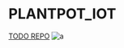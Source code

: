 # PLANTPOT_IOT
[TODO REPO](https://hackmd.io/_YvZEuxjQwCyBbt9aEFKBQ)
![a](https://hackmd.io/_uploads/BydAkpVH2.jpg)

